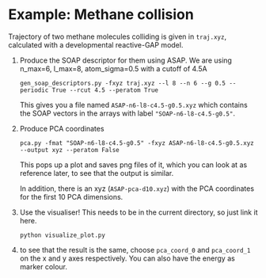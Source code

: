 # Example: Methane collision

Trajectory of two methane molecules colliding is given in `traj.xyz`, calculated with a developmental reactive-GAP model. 

1. Produce the SOAP descriptor for them using ASAP. We are using n_max=6, 
l_max=8, atom_sigma=0.5 with a cutoff of 4.5A
    ```
    gen_soap_descriptors.py -fxyz traj.xyz --l 8 --n 6 --g 0.5 --periodic True --rcut 4.5 --peratom True
   ```
   This gives you a file named `ASAP-n6-l8-c4.5-g0.5.xyz` which contains the SOAP
   vectors in the arrays with label `"SOAP-n6-l8-c4.5-g0.5"`.
1. Produce PCA coordinates
    ```
   pca.py -fmat "SOAP-n6-l8-c4.5-g0.5" -fxyz ASAP-n6-l8-c4.5-g0.5.xyz --output xyz --peratom False
   ```
   This pops up a plot and saves png files of it, which you can look at as 
   reference later, to see that the output is similar.
   
   In addition, there is an xyz (`ASAP-pca-d10.xyz`) with the PCA coordinates for the first 10 PCA 
   dimensions. 
1. Use the visualiser! This needs to be in the current directory, so just link 
it here. 
    ```
    python visualize_plot.py
    ```
1. to see that the result is the same, choose `pca_coord_0` and `pca_coord_1` on the x and y axes respectively. You can also have the energy as marker colour.  
   